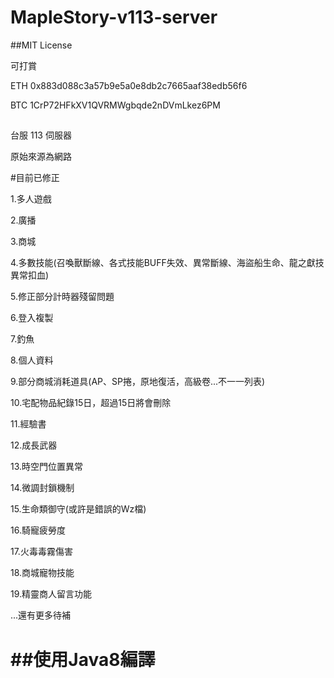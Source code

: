 # MapleStory-v113-server

##MIT License

可打賞

ETH 0x883d088c3a57b9e5a0e8db2c7665aaf38edb56f6


BTC 1CrP72HFkXV1QVRMWgbqde2nDVmLkez6PM

##
台服 113 伺服器

原始來源為網路

#目前已修正

1.多人遊戲

2.廣播

3.商城

4.多數技能(召喚獸斷線、各式技能BUFF失效、異常斷線、海盜船生命、龍之獻技異常扣血)

5.修正部分計時器殘留問題

6.登入複製

7.釣魚

8.個人資料

9.部分商城消耗道具(AP、SP捲，原地復活，高級卷...不一一列表)

10.宅配物品紀錄15日，超過15日將會刪除

11.經驗書

12.成長武器

13.時空門位置異常

14.微調封鎖機制

15.生命類御守(或許是錯誤的Wz檔)

16.騎寵疲勞度

17.火毒毒霧傷害

18.商城寵物技能

19.精靈商人留言功能

...還有更多待補


##使用Java8編譯
=======
